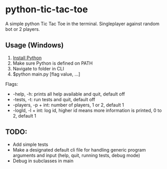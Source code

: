 # python-tic-tac-toe

A simple python Tic Tac Toe in the terminal.
Singleplayer against random bot or 2 players.

## Usage (Windows)
1. [Install Python](https://www.python.org/downloads/)
2. Make sure Python is defined on PATH
3. Navigate to folder in CLI
4. $python main.py [flag value, ...]

Flags:
- -help, -h: prints all help available and quit, default off
- -tests, -t: run tests and quit, default off
- -players, -p + int: number of players, 1 or 2, default 1
- -logId, -l + int: log id, higher id means more information is printed, 0 to 2, default 1

## TODO:
- Add simple tests
- Make a designated default cli file for handling generic program arguments and input (help, quit, running tests, debug mode)
- Debug in subclasses in main